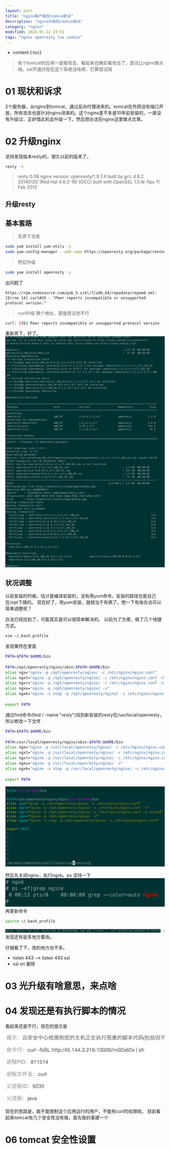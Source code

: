 ```yaml
---
layout: post
title: "nginx客户端加cookie尝试"
description: "nginx升级加cookie尝试"
category: "nginx"
modified: 2023-01-12 19:55
tags: "nginx openresty lua cookie"
---
```

* content
{:toc}

> 有个tomcat的应用一直报攻击，看起来也确实被攻击了，尝试让nginx做点啥。ssl开通对现在这个系统没啥用，打算尝试用

<!-- more -->
# 01 现状和诉求
2个服务器，从nginx到tomcat，通过反向代理进来的。tomcat在外网没有端口开放，所有攻击也是针对nginx进来的。这个nginx差不多是10年前安装的，一直没有升级过，正好借此机会升级一下。然后想办法在nginx这里做点文章。


# 02 升级nginx
坚持发现版本resty的，很久以前的版本了，
``` bash
resty -V
```

> resty 0.06
nginx version: openresty/1.9.7.4
built by gcc 4.8.2 20140120 (Red Hat 4.8.2-16) (GCC) 
built with OpenSSL 1.0.1e-fips 11 Feb 2013

## 升级resty
## 基本套路
> 先弄下仓库
``` bash
sudo yum install yum-utils -y
sudo yum-config-manager --add-repo https://openresty.org/package/centos/openresty.repo
```

> 然后升级
``` bash
sudo yum install openresty -y
```
出问题了
```
https://rpm.nodesource.com/pub_5.x/el/7/x86_64/repodata/repomd.xml: [Errno 14] curl#35 - "Peer reports incompatible or unsupported protocol version."
```
> curl升级
换个地址，直接尝试也不行
``` bash
curl: (35) Peer reports incompatible or unsupported protocol version
```

重新弄下，好了。
![](../../images/2023-01-14-23-42-56.png)

## 状况调整
以前安装的时候，估计是编译安装的，没有用yum命令，安装的路径也是自己在/opt下搞的。
现在好了，用yum安装，就相当于有俩了，想一下有啥办法可以简单调整呢？

办法已经找到了，可能其实是可以很简单解决的。
以前为了方便，做了几个快捷方式。

``` bash
vim ~/.bash_profile
```
发现果然在里面

``` bash
PATH=$PATH:$HOME/bin

PATH=/opt/openresty/nginx/sbin:$PATH:$HOME/bin
alias ngx="nginx -p /opt/openresty/nginx/ -c /etc/nginx/nginx.conf"
alias ngxt="nginx -p /opt/openresty/nginx/ -c /etc/nginx/nginx.conf -t"
alias ngxr="nginx -p /opt/openresty/nginx/ -c /etc/nginx/nginx.conf -s reload"
alias ngxv="nginx -p /opt/openresty/nginx/ -v"
alias ngxk="nginx -s stop -p /opt/openresty/nginx/ -c /etc/nginx/nginx.conf"

export PATH
```

通过find命令(find / -name "*resty*")找到新安装的resty在/usr/local/openresty，所以修改一下文件

``` bash
PATH=$PATH:$HOME/bin

PATH=/usr/local/openresty/nginx/sbin:$PATH:$HOME/bin
alias ngx="nginx -p /usr/local/openresty/nginx/ -c /etc/nginx/nginx.conf"
alias ngxt="nginx -p /usr/local/openresty/nginx/ -c /etc/nginx/nginx.conf -t"
alias ngxr="nginx -p /usr/local/openresty/nginx/ -c /etc/nginx/nginx.conf -s reload"
alias ngxv="nginx -p /usr/local/openresty/nginx/ -v"
alias ngxk="nginx -s stop -p /usr/local/openresty/nginx/ -c /etc/nginx/nginx.conf"

export PATH
```

![](../../images/2023-01-15-00-11-06.png)

然后先关闭nginx，执行ngxk。ps 坚持一下
![](../../images/2023-01-15-00-13-08.png)
再更新命令
``` bash
source ~/.bash_profile
```
![](../../images/2023-01-15-00-14-07.png)
发现还有挺多地方要改。

仔细看了下，改的地方也不多。
* listen 443 --> listen 443 ssl
* ssl on 删除

# 03 光升级有啥意思，来点啥


# 04 发现还是有执行脚本的情况
看起来还是不行，现在的提示是

![](../../images/2023-01-15-15-13-14.png)

现在的思路是，能不能限制这个应用运行的用户，不能有curl的权限呢。
目前看起来tomcat有几个安全性没有做，首先做的事建一个

# 06 tomcat 安全性设置
